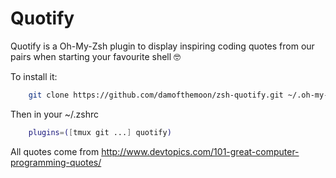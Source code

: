 # Quotify

Quotify is a Oh-My-Zsh plugin to display inspiring coding quotes
from our pairs when starting your favourite shell 🤓

To install it:

```bash
    git clone https://github.com/damofthemoon/zsh-quotify.git ~/.oh-my-zsh/custom/plugins/quotify
```

Then in your ~/.zshrc

```bash
    plugins=([tmux git ...] quotify)
```

All quotes come from http://www.devtopics.com/101-great-computer-programming-quotes/
